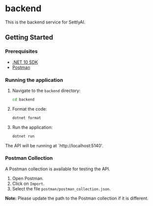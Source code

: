 # backend

This is the backend service for SettlyAI.

## Getting Started

### Prerequisites

-   [.NET 10 SDK](https://dotnet.microsoft.com/download/dotnet/10.0)
-   [Postman](https://www.postman.com/downloads/)

### Running the application

1.  Navigate to the `backend` directory:

    ```bash
    cd backend
    ```

2.  Format the code:

    ```bash
    dotnet format
    ```

3.  Run the application:
    ```bash
    dotnet run
    ```

The API will be running at `http://localhost:5140'.

### Postman Collection

A Postman collection is available for testing the API.

1.  Open Postman.
2.  Click on `Import`.
3.  Select the file `postman/postman_collection.json`.

**Note:** Please update the path to the Postman collection if it is different.
